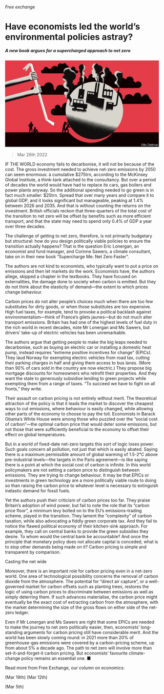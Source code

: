 ###### Free exchange

# Have economists led the world’s environmental policies astray? 

##### A new book argues for a supercharged approach to net zero 

![image](images/20220326_FND000_0.jpg) 

> Mar 26th 2022 

IF THE WORLD economy fails to decarbonise, it will not be because of the cost. The gross investment needed to achieve net-zero emissions by 2050 can seem enormous: a cumulative $275trn, according to the McKinsey Global Institute, a think-tank attached to the consultancy. But over a period of decades the world would have had to replace its cars, gas boilers and power plants anyway. So the additional spending needed to go green is in fact much smaller: $25trn. Spread that over many years and compare it to global GDP, and it looks significant but manageable, peaking at 1.4% between 2026 and 2035. And that is without counting the returns on the investment. British officials reckon that three-quarters of the total cost of the transition to net zero will be offset by benefits such as more efficient transport, and that the state may need to spend only 0.4% of GDP a year over three decades.

The challenge of getting to net zero, therefore, is not primarily budgetary but structural: how do you design politically viable policies to ensure the transition actually happens? That is the question Eric Lonergan, an economist and fund manager, and Corinne Sawers, a climate consultant, take on in their new book “Supercharge Me: Net Zero Faster”.


The authors are not kind to economists, who typically want to put a price on emissions and then let markets do the work. Economists have, the authors allege, skipped a chapter in the textbooks. They have focused on externalities, the damage done to society when carbon is emitted. But they do not think about the elasticity of demand—the extent to which prices change behaviour.

Carbon prices do not alter people’s choices much when there are too few substitutes for dirty goods, or when those substitutes are too expensive. High fuel taxes, for example, tend to provoke a political backlash against environmentalism—think of France’s gilets jaunes—but do not much alter transport emissions. Britain has had one of the highest levels of fuel duty in the rich world in recent decades, note Mr Lonergan and Ms Sawers, but drivers’ take-up of electric vehicles has been unremarkable.

The authors argue that getting people to make the big leaps needed to decarbonise, such as buying an electric car or installing a domestic heat pump, instead requires “extreme positive incentives for change” (EPICs). They laud Norway for exempting electric vehicles from road tax, cutting their parking charges in half and giving them access to bus lanes. (More than 90% of cars sold in the country are now electric.) They propose big mortgage discounts for homeowners who retrofit their properties. And they want the state to generously subsidise lending to green projects while exempting them from a range of taxes. “To succeed we have to fight on all fronts,” they write.

Their assault on carbon pricing is not entirely without merit. The theoretical attraction of the policy is that it leads the market to discover the cheapest ways to cut emissions, where behaviour is easily changed, while allowing other parts of the economy to choose to pay the toll. Economists in Barack Obama’s White House were among those who puzzled over the “social cost of carbon”—the optimal carbon price that would deter some emissions, but not those that were sufficiently beneficial to the economy to offset their effect on global temperatures.

But in a world of fixed-date net-zero targets this sort of logic loses power. Such goals concern all pollution, not just that which is easily abated. Saying there is a maximum permissible amount of global warming of 1.5-2°C above pre-industrial levels—the targets in the Paris agreement—is like saying there is a point at which the social cost of carbon is infinite. In this world policymakers are not setting a carbon price to distinguish between emissions. They are trying to change behaviour. It may be that EPICs or investments in green technology are a more politically viable route to doing so than raising the carbon price to whatever level is necessary to extinguish inelastic demand for fossil fuels.

Yet the authors push their criticism of carbon prices too far. They praise Britain’s adoption of wind power, but fail to note the role that its “carbon price floor”, a minimum levy bolted on to the EU’s emissions-trading scheme, played in the transition. They lament the “complexity” of carbon taxation, while also advocating a fiddly green corporate tax. And they fail to notice the flawed political economy of their kitchen-sink approach. For example, they call on central banks to provide the green subsidies they desire. To whom would the central bank be accountable? And once the principle that monetary policy does not allocate capital is conceded, what is to stop other demands being made on it? Carbon pricing is simple and transparent by comparison.

Casting the net wide

Moreover, there is an important role for carbon pricing even in a net-zero world. One area of technological possibility concerns the removal of carbon dioxide from the atmosphere. The potential for “direct air capture”, or a well-governed market for carbon offsets such as planting trees, restores the logic of using carbon prices to discriminate between emissions as well as simply deterring them. If such advances materialise, the carbon price might eventually be the exact cost of extracting carbon from the atmosphere, with the market determining the size of the gross flows on either side of the net-zero ledger.

Even if Mr Lonergan and Ms Sawers are right that some EPICs are needed to make the journey to net zero politically easier, then, economists’ long-standing arguments for carbon pricing still have considerable merit. And the world has been slowly coming round: in 2021 more than 20% of greenhouse-gas emissions were covered by a carbon-pricing scheme, up from about 5% a decade ago. The path to net zero will involve more than set-it-and-forget-it carbon pricing. But economists’ favourite climate-change policy remains an essential one. ■

Read more from Free Exchange, our column on economics:

 (Mar 19th) (Mar 12th)

 (Mar 5th)


